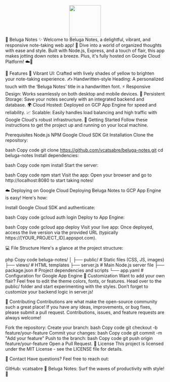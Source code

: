 <div id="header" align="center">
  <img src="https://media.giphy.com/media/1oKJ5iky49WmrC1CB7/giphy.gif" width="100"/>
</div
  
🐋 Beluga Notes ✨
Welcome to Beluga Notes, a delightful, vibrant, and responsive note-taking web app! 📝 Dive into a world of organized thoughts with ease and style. Built with Node.js, Express, and a touch of flair, this app makes jotting down notes a breeze. Plus, it's fully hosted on Google Cloud Platform! ☁️🚀


🌟 Features
🎨 Vibrant UI: Crafted with lively shades of yellow to brighten your note-taking experience.
✍️ Handwritten-style Heading: A personalized touch with the ‘Beluga Notes’ title in a handwritten font.
⚡ Responsive Design: Works seamlessly on both desktop and mobile devices.
💾 Persistent Storage: Save your notes securely with an integrated backend and database.
🌍 Cloud Hosted: Deployed on GCP App Engine for speed and reliability.
📈 Scalable: Easily handles load balancing and high traffic with Google Cloud's robust infrastructure.
🚀 Getting Started
Follow these instructions to get the project up and running on your local machine.

Prerequisites
Node.js
NPM
Google Cloud SDK
Git
Installation
Clone the repository:

bash
Copy code
git clone https://github.com/vcatsabre/beluga-notes.git
cd beluga-notes
Install dependencies:

bash
Copy code
npm install
Start the server:

bash
Copy code
npm start
Visit the app: Open your browser and go to http://localhost:8080 to start taking notes!

☁️ Deploying on Google Cloud
Deploying Beluga Notes to GCP App Engine is easy! Here's how:

Install Google Cloud SDK and authenticate:

bash
Copy code
gcloud auth login
Deploy to App Engine:

bash
Copy code
gcloud app deploy
Visit your live app: Once deployed, access the live version via the provided URL (typically https://[YOUR_PROJECT_ID].appspot.com).

💻 File Structure
Here's a glance at the project structure:

php
Copy code
beluga-notes/
│
├── public/             # Static files (CSS, JS, images)
├── views/              # HTML templates
├── server.js           # Main Node.js server file
├── package.json        # Project dependencies and scripts
└── app.yaml            # Configuration for Google App Engine
🎨 Customization
Want to add your own flair? Feel free to edit the theme colors, fonts, or features. Head over to the public/ folder and start experimenting with the styles. Don’t forget to customize your backend logic in server.js!

🤝 Contributing
Contributions are what make the open-source community such a great place! If you have any ideas, improvements, or bug fixes, please submit a pull request. Contributions, issues, and feature requests are always welcome!

Fork the repository:
Create your branch:
bash
Copy code
git checkout -b feature/your-feature
Commit your changes:
bash
Copy code
git commit -m "Add your feature"
Push to the branch:
bash
Copy code
git push origin feature/your-feature
Open a Pull Request.
📄 License
This project is licensed under the MIT License - see the LICENSE file for details.

💬 Contact
Have questions? Feel free to reach out:

GitHub: vcatsabre
🌊 Beluga Notes: Surf the waves of productivity with style! 🌟
